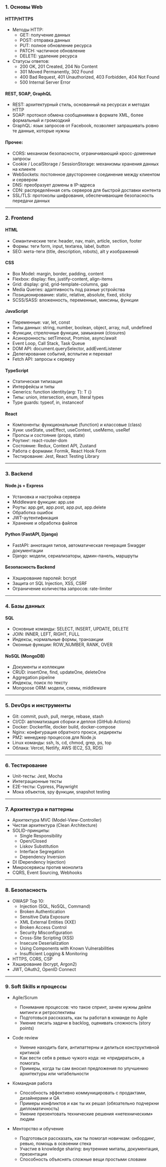 
### 1. Основы Web

#### HTTP/HTTPS
- Методы HTTP:
  - GET: получение данных
  - POST: отправка данных
  - PUT: полное обновление ресурса
  - PATCH: частичное обновление
  - DELETE: удаление ресурса
- Статусы ответов:
  - 200 OK, 201 Created, 204 No Content
  - 301 Moved Permanently, 302 Found
  - 400 Bad Request, 401 Unauthorized, 403 Forbidden, 404 Not Found
  - 500 Internal Server Error

#### REST, SOAP, GraphQL
- REST: архитектурный стиль, основанный на ресурсах и методах HTTP
- SOAP: протокол обмена сообщениями в формате XML, более формальный и громоздкий
- GraphQL: язык запросов от Facebook, позволяет запрашивать ровно те данные, которые нужны

#### Прочее:
- CORS: механизм безопасности, ограничивающий кросс-доменные запросы
- Cookie / LocalStorage / SessionStorage: механизмы хранения данных на клиенте
- WebSockets: постоянное двустороннее соединение между клиентом и сервером
- DNS: преобразует домены в IP-адреса
- CDN: распределённая сеть серверов для быстрой доставки контента
- SSL/TLS: протоколы шифрования, обеспечивающие безопасность передачи данных

---

### 2. Frontend

#### HTML
- Семантические теги: header, nav, main, article, section, footer
- Формы: теги form, input, textarea, label, button
- SEO: мета-теги (title, description, robots), alt у изображений

#### CSS
- Box Model: margin, border, padding, content
- Flexbox: display: flex, justify-content, align-items
- Grid: display: grid, grid-template-columns, gap
- Media Queries: адаптивность под разные устройства
- Позиционирование: static, relative, absolute, fixed, sticky
- SCSS/SASS: вложенность, переменные, миксины, функции

#### JavaScript
- Переменные: var, let, const
- Типы данных: string, number, boolean, object, array, null, undefined
- Функции, стрелочные функции, замыкания (closures)
- Асинхронность: setTimeout, Promise, async/await
- Event Loop, Call Stack, Task Queue
- DOM API: document.querySelector, addEventListener
- Делегирование событий, всплытие и перехват
- Fetch API: запросы к серверу

#### TypeScript
- Статическая типизация
- Интерфейсы и типы
- Generics: function identity<T>(arg: T): T {}
- Типы: union, intersection, enum, literal types
- Type guards: typeof, in, instanceof

#### React
- Компоненты: функциональные (function) и классовые (class)
- Хуки: useState, useEffect, useContext, useMemo, useRef
- Пропсы и состояние (props, state)
- Роутинг: react-router-dom
- Состояние: Redux, Context API, Zustand
- Работа с формами: Formik, React Hook Form
- Тестирование: Jest, React Testing Library

---

### 3. Backend

#### Node.js + Express
- Установка и настройка сервера
- Middleware функции: app.use
- Роуты: app.get, app.post, app.put, app.delete
- Обработка ошибок
- JWT-аутентификация
- Хранение и обработка файлов

#### Python (FastAPI, Django)
- FastAPI: аннотация типов, автоматическая генерация Swagger документации
- Django: модели, сериализаторы, админ-панель, маршруты

#### Безопасность Backend
- Хэширование паролей: bcrypt
- Защита от SQL Injection, XSS, CSRF
- Ограничение количества запросов: rate-limiter

---

### 4. Базы данных

#### SQL
- Основные команды: SELECT, INSERT, UPDATE, DELETE
- JOIN: INNER, LEFT, RIGHT, FULL
- Индексы, нормальные формы, транзакции
- Оконные функции: ROW_NUMBER, RANK, OVER

#### NoSQL (MongoDB)
- Документы и коллекции
- CRUD: insertOne, find, updateOne, deleteOne
- Aggregation pipeline
- Индексы, поиск по тексту
- Mongoose ORM: модели, схемы, middleware

---

### 5. DevOps и инструменты

- Git: commit, push, pull, merge, rebase, stash
- CI/CD: автоматизация сборки и деплоя (GitHub Actions)
- Docker: Dockerfile, docker build, docker-compose
- Nginx: конфигурация обратного прокси, редиректы
- PM2: менеджер процессов для Node.js
- Linux команды: ssh, ls, cd, chmod, grep, ps, top
- Облака: Vercel, Netlify, AWS (EC2, S3, RDS)

---

### 6. Тестирование

- Unit-тесты: Jest, Mocha
- Интеграционные тесты
- E2E-тесты: Cypress, Playwright
- Мока объектов, spy функции, snapshot testing

---

### 7. Архитектура и паттерны

- Архитектура MVC (Model-View-Controller)
- Чистая архитектура (Clean Architecture)
- SOLID-принципы:
  - Single Responsibility
  - Open/Closed
  - Liskov Substitution
  - Interface Segregation
  - Dependency Inversion
- DI (Dependency Injection)
- Микросервисы против монолита
- CQRS, Event Sourcing, Webhooks

---

### 8. Безопасность

- OWASP Top 10:
  - Injection (SQL, NoSQL, Command)
  - Broken Authentication
  - Sensitive Data Exposure
  - XML External Entities (XXE)
  - Broken Access Control
  - Security Misconfiguration
  - Cross-Site Scripting (XSS)
  - Insecure Deserialization
  - Using Components with Known Vulnerabilities
  - Insufficient Logging & Monitoring
- HTTPS, CORS, CSP
- Хэширование (bcrypt, Argon2)
- JWT, OAuth2, OpenID Connect

---

### 9. Soft Skills и процессы

- Agile/Scrum
  - Понимание процессов: что такое спринт, зачем нужны дейли митинги и ретроспективы
  - Подготовься рассказать, как ты работал в команде по Agile
  - Умение писать задачи в backlog, оценивать сложность (story points)

- Code review
  - Умение находить баги, антипаттерны и делиться конструктивной критикой
  - Как вести себя в ревью чужого кода: не «придираться», а помогать
  - Примеры, когда ты сам вносил предложения по улучшению архитектуры или читабельности

- Командная работа
  - Способность эффективно коммуницировать с продактами, дизайнерами и QA
  - Примеры конфликтов и как ты их решал (обязательно подчеркни дипломатичность)
  - Умение презентовать технические решения «нетехническим» людям

- Менторство и обучение
  - Подготовься рассказать, как ты помогал новичкам: онбординг, ревью, помощь в освоении стека
  - Участие в knowledge sharing: внутренние митапы, документация, презентации
  - Способность объяснять сложные вещи простыми словами

